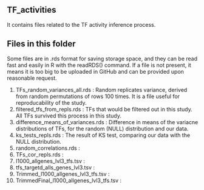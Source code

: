 ## TF_activities
 It contains files related to the TF activity inference process.

## Files in this folder 
Some files are in .rds format for saving storage space, and they can be read fast and easily in R with the readRDS() command.
If a file is not present, it means it is too big to be uploaded in GitHub and can be provided upon reasonable request.

1. TFs_random_variances_all.rds : Random replicates variance, derived from random permutations of rows 100 times. It is a file useful for reproducability of the study. 
2. filtered_tfs_from_repls.rds : TFs that would be filtered out in this study. All TFs survived this process in this study.
3. difference_means_of_variances.rds : Difference in means of the variacne distributions of TFs, for the random (NULL) distribution and our data.
4. ks_tests_repls.rds : The result of KS test, comparing our data with the NULL distribution.
5. random_correlations.rds :
6. TFs_cor_repls.rds :
7. l1000_allgenes_lvl3_tfs.tsv :
8. tfs_targetd_alls_genes_lvl3.tsv :
9. Trimmed_l1000_allgenes_lvl3_tfs.tsv :
10. TrimmedFinal_l1000_allgenes_lvl3_tfs.tsv : 
